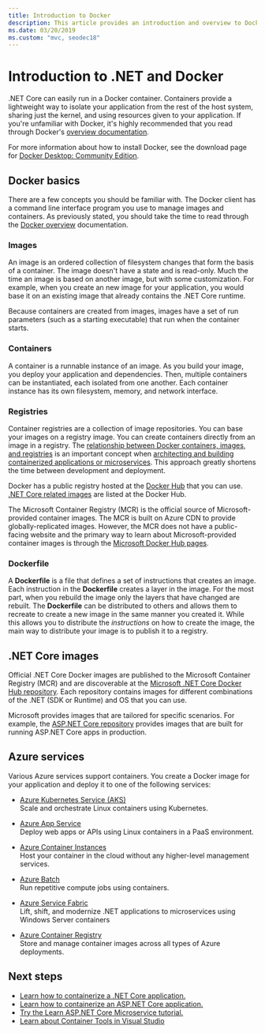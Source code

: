 ```yaml
---
title: Introduction to Docker
description: This article provides an introduction and overview to Docker in the context of a .NET Core application.
ms.date: 03/20/2019
ms.custom: "mvc, seodec18"
---
```


# Introduction to .NET and Docker

.NET Core can easily run in a Docker container. Containers provide a lightweight way to isolate your application from the rest of the host system, sharing just the kernel, and using resources given to your application. If you're unfamiliar with Docker, it's highly recommended that you read through Docker's [overview documentation](https://docs.docker.com/engine/docker-overview/).

For more information about how to install Docker, see the download page for [Docker Desktop: Community Edition](https://www.docker.com/products/docker-desktop).

## Docker basics

There are a few concepts you should be familiar with. The Docker client has a command line interface program you use to manage images and containers. As previously stated, you should take the time to read through the [Docker overview](https://docs.docker.com/engine/docker-overview/) documentation. 

### Images

An image is an ordered collection of filesystem changes that form the basis of a container. The image doesn't have a state and is read-only. Much the time an image is based on another image, but with some customization. For example, when you create an new image for your application, you would base it on an existing image that already contains the .NET Core runtime.

Because containers are created from images, images have a set of run parameters (such as a starting executable) that run when the container starts.

### Containers

A container is a runnable instance of an image. As you build your image, you deploy your application and dependencies. Then, multiple containers can be instantiated, each isolated from one another. Each container instance has its own filesystem, memory, and network interface.

### Registries

Container registries are a collection of image repositories. You can base your images on a registry image. You can create containers directly from an image in a registry. The [relationship between Docker containers, images, and registries](../../standard/microservices-architecture/container-docker-introduction/docker-containers-images-registries.md) is an important concept when [architecting and building containerized applications or microservices](../../standard/microservices-architecture/architect-microservice-container-applications/index.md). This approach greatly shortens the time between development and deployment.

Docker has a public registry hosted at the [Docker Hub](https://hub.docker.com/) that you can use. [.NET Core related images](https://hub.docker.com/_/microsoft-dotnet-core/) are listed at the Docker Hub. 

The Microsoft Container Registry (MCR) is the official source of Microsoft-provided container images. The MCR is built on Azure CDN to provide globally-replicated images. However, the MCR does not have a public-facing website and the primary way to learn about Microsoft-provided container images is through the [Microsoft Docker Hub pages](https://hub.docker.com/_/microsoft-dotnet-core/).

### Dockerfile

A **Dockerfile** is a file that defines a set of instructions that creates an image. Each instruction in the **Dockerfile** creates a layer in the image. For the most part, when you rebuild the image only the layers that have changed are rebuilt. The **Dockerfile** can be distributed to others and allows them to recreate to create a new image in the same manner you created it. While this allows you to distribute the *instructions* on how to create the image, the main way to distribute your image is to publish it to a registry.

## .NET Core images

Official .NET Core Docker images are published to the Microsoft Container Registry (MCR) and are discoverable at the [Microsoft .NET Core Docker Hub repository](https://hub.docker.com/_/microsoft-dotnet-core/). Each repository contains images for different combinations of the .NET (SDK or Runtime) and OS that you can use. 

Microsoft provides images that are tailored for specific scenarios. For example, the [ASP.NET Core repository](https://hub.docker.com/_/microsoft-dotnet-core-aspnet/) provides images that are built for running ASP.NET Core apps in production.

## Azure services

Various Azure services support containers. You create a Docker image for your application and deploy it to one of the following services:

* [Azure Kubernetes Service (AKS)](https://azure.microsoft.com/services/kubernetes-service/)\
Scale and orchestrate Linux containers using Kubernetes.

* [Azure App Service](https://azure.microsoft.com/services/app-service/containers/)\
Deploy web apps or APIs using Linux containers in a PaaS environment.

* [Azure Container Instances](https://azure.microsoft.com/services/container-instances/)\
Host your container in the cloud without any higher-level management services.

* [Azure Batch](https://azure.microsoft.com/services/batch/)\
Run repetitive compute jobs using containers.

* [Azure Service Fabric](https://azure.microsoft.com/services/service-fabric/)\
Lift, shift, and modernize .NET applications to microservices using Windows Server containers

* [Azure Container Registry](https://azure.microsoft.com/services/container-registry/)\
Store and manage container images across all types of Azure deployments.

## Next steps

* [Learn how to containerize a .NET Core application.](build-docker-netcore-container.md)
* [Learn how to containerize an ASP.NET Core application.](/aspnet/core/host-and-deploy/docker/building-net-docker-images)
* [Try the Learn ASP.NET Core Microservice tutorial.](https://dotnet.microsoft.com/learn/web/aspnet-microservice-tutorial/intro)
* [Learn about Container Tools in Visual Studio](/visualstudio/containers/overview)
